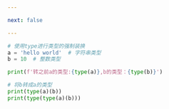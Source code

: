 ```yaml
---

next: false

---
```




<BlogInfo id="843" title="5.类型的强制转换" author="白日梦想猿" pv=0 read_times=0 pre_cost_time="0分7秒" category="可迭代对象_迭代器和生成器" tag_list="['可迭代对象_迭代器和生成器']" create_time="2022.04.17 09:33:45" update_time="2022.04.17 09:35:57" />

```python
# 使用type进行类型的强制装换
a = 'hello world'  # 字符串类型
b = 10  # 整数类型

print(f'转之前a的类型:{type(a)},b的类型：{type(b)}')

# 将b转成a的类型
print(type(a)(b))
print(type(type(a)(b)))

```



<ActionBox />
